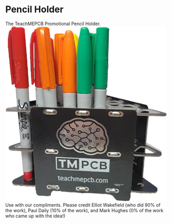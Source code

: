 # Pencil Holder
The TeachMEPCB Promotional Pencil Holder.
![PCB Pencil Holder](images/PensinHoles.png)
Use with our compliments.  Please credit Elliot Wakefield (who did 90% of the work), Paul Daily (10% of the work), and Mark Hughes (0% of the work who came up with the idea!)
